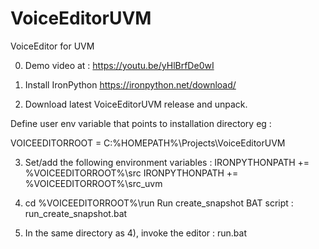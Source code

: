 # VoiceEditorUVM

VoiceEditor for UVM

0) Demo video at : 
https://youtu.be/yHlBrfDe0wI 

1) Install IronPython
https://ironpython.net/download/

2) Download latest VoiceEditorUVM release and unpack.

Define user env variable that points to installation directory eg :

VOICEEDITORROOT = C:\%HOMEPATH%\Projects\VoiceEditorUVM

3) Set/add the following environment variables :
IRONPYTHONPATH += %VOICEEDITORROOT%\src
IRONPYTHONPATH += %VOICEEDITORROOT%\src_uvm

4) cd %VOICEEDITORROOT%\run
   Run create_snapshot BAT script : run_create_snapshot.bat

5) In the same directory as 4), invoke the editor : run.bat


   
